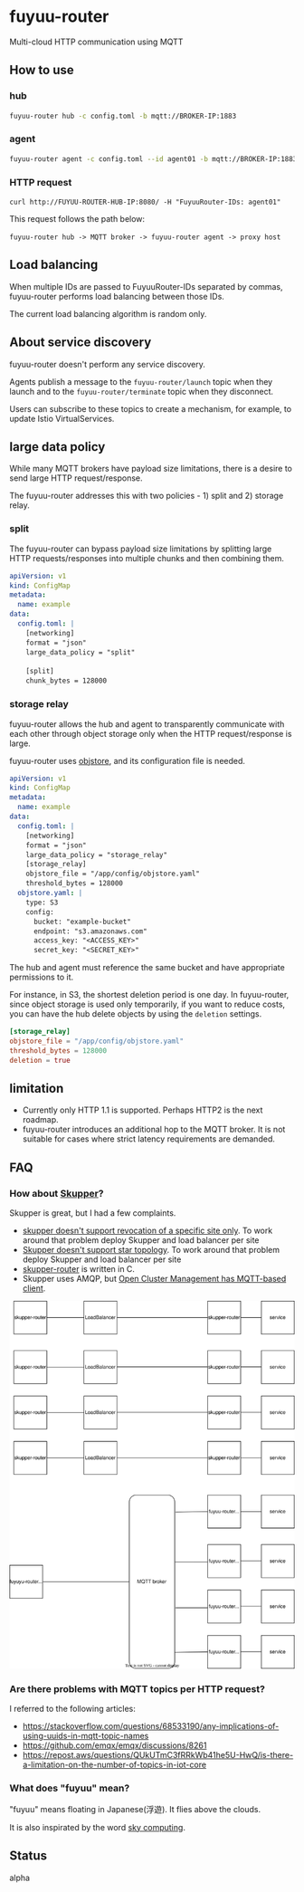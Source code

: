 # fuyuu-router

Multi-cloud HTTP communication using MQTT

## How to use

### hub

```bash
fuyuu-router hub -c config.toml -b mqtt://BROKER-IP:1883
```

### agent

```bash
fuyuu-router agent -c config.toml --id agent01 -b mqtt://BROKER-IP:1883 --proxy-host PROXY-HOST-IP
```

### HTTP request

```
curl http://FUYUU-ROUTER-HUB-IP:8080/ -H "FuyuuRouter-IDs: agent01"
```

This request follows the path below:

`fuyuu-router hub -> MQTT broker -> fuyuu-router agent -> proxy host`

## Load balancing

When multiple IDs are passed to FuyuuRouter-IDs separated by commas, fuyuu-router performs load balancing between those IDs.

The current load balancing algorithm is random only.

## About service discovery

fuyuu-router doesn't perform any service discovery. 

Agents publish a message to the `fuyuu-router/launch` topic when they launch and to the `fuyuu-router/terminate` topic when they disconnect. 

Users can subscribe to these topics to create a mechanism, for example, to update Istio VirtualServices.

## large data policy

While many MQTT brokers have payload size limitations, there is a desire to send large HTTP request/response.

The fuyuu-router addresses this with two policies - 1) split and 2) storage relay.

### split

The fuyuu-router can bypass payload size limitations by splitting large HTTP requests/responses into multiple chunks and then combining them.

```yaml
apiVersion: v1
kind: ConfigMap
metadata:
  name: example
data:
  config.toml: |
    [networking]
    format = "json"
    large_data_policy = "split"

    [split]
    chunk_bytes = 128000
```

### storage relay

fuyuu-router allows the hub and agent to transparently communicate with each other through object storage only when the HTTP request/response is large.

fuyuu-router uses [objstore](https://github.com/thanos-io/objstore), and its configuration file is needed.

```yaml
apiVersion: v1
kind: ConfigMap
metadata:
  name: example
data:
  config.toml: |
    [networking]
    format = "json"
    large_data_policy = "storage_relay"
    [storage_relay]
    objstore_file = "/app/config/objstore.yaml"
    threshold_bytes = 128000
  objstore.yaml: |
    type: S3
    config:
      bucket: "example-bucket"
      endpoint: "s3.amazonaws.com"
      access_key: "<ACCESS_KEY>"
      secret_key: "<SECRET_KEY>"
```

The hub and agent must reference the same bucket and have appropriate permissions to it.

For instance, in S3, the shortest deletion period is one day. In fuyuu-router, since object storage is used only temporarily, if you want to reduce costs, you can have the hub delete objects by using the `deletion` settings.

```toml
[storage_relay]
objstore_file = "/app/config/objstore.yaml"
threshold_bytes = 128000
deletion = true
```

## limitation

- Currently only HTTP 1.1 is supported. Perhaps HTTP2 is the next roadmap.
- fuyuu-router introduces an additional hop to the MQTT broker. It is not suitable for cases where strict latency requirements are demanded.

## FAQ

### How about [Skupper](https://github.com/skupperproject)?

Skupper is great, but I had a few complaints.

- [skupper doesn't support revocation of a specific site only](https://github.com/skupperproject/skupper/issues/779). To work around that problem deploy Skupper and load balancer per site
- [Skupper doesn't support star topology](https://github.com/skupperproject/skupper/issues/1215). To work around that problem deploy Skupper and load balancer per site
- [skupper-router](https://github.com/skupperproject/skupper-router) is written in C. 
- Skupper uses AMQP, but [Open Cluster Management has MQTT-based client](https://github.com/open-cluster-management-io/api/tree/v0.12.0/cloudevents).

![Skupper comparison](docs/skupper-comparison.svg)

### Are there problems with MQTT topics per HTTP request?

I referred to the following articles:

- https://stackoverflow.com/questions/68533190/any-implications-of-using-uuids-in-mqtt-topic-names
- https://github.com/emqx/emqx/discussions/8261
- https://repost.aws/questions/QUkUTmC3fRRkWb41he5U-HwQ/is-there-a-limitation-on-the-number-of-topics-in-iot-core

### What does "fuyuu" mean?

"fuyuu" means floating in Japanese(浮遊). It flies above the clouds.

It is also inspirated by the word [sky computing](https://dl.acm.org/doi/abs/10.1145/3458336.3465301).

## Status

alpha
